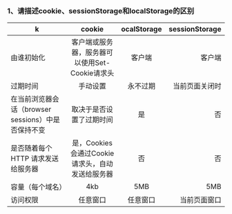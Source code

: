 ### 1、请描述cookie、sessionStorage和localStorage的区别

k|cookie|ocalStorage|sessionStorage
---|:--:|:--:|---:
由谁初始化|客户端或服务器，服务器可以使用Set-Cookie请求头|客户端|客户端
过期时间|手动设置|永不过期|当前页面关闭时
在当前浏览器会话（browser sessions）中是否保持不变|取决于是否设置了过期时间|是|否
是否随着每个 HTTP 请求发送给服务器|是，Cookies 会通过Cookie请求头，自动发送给服务器|否|否
容量（每个域名）|4kb|5MB|5MB
访问权限|任意窗口|任意窗口|当前页面窗口

